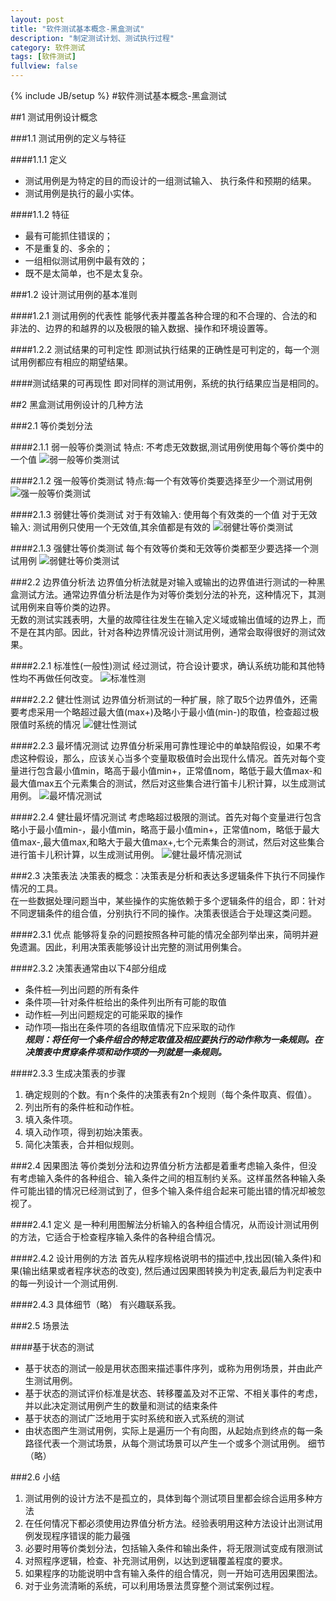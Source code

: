 ```yaml
---
layout: post
title: "软件测试基本概念-黑盒测试"
description: "制定测试计划、测试执行过程"
category: 软件测试
tags: [软件测试]
fullview: false
---
```


{% include JB/setup %}
#软件测试基本概念-黑盒测试

##1 测试用例设计概念

###1.1 测试用例的定义与特征

####1.1.1 定义
- 测试用例是为特定的目的而设计的一组测试输入、  执行条件和预期的结果。
- 测试用例是执行的最小实体。 

####1.1.2 特征
- 最有可能抓住错误的；
- 不是重复的、多余的；
- 一组相似测试用例中最有效的；
- 既不是太简单，也不是太复杂。

###1.2 设计测试用例的基本准则

####1.2.1 测试用例的代表性
能够代表并覆盖各种合理的和不合理的、合法的和非法的、边界的和越界的以及极限的输入数据、操作和环境设置等。

####1.2.2 测试结果的可判定性
即测试执行结果的正确性是可判定的，每一个测试用例都应有相应的期望结果。

####测试结果的可再现性
即对同样的测试用例，系统的执行结果应当是相同的。


##2 黑盒测试用例设计的几种方法

###2.1 等价类划分法

####2.1.1 弱一般等价类测试
特点: 不考虑无效数据,测试用例使用每个等价类中的一个值
![弱一般等价类测试](http://xiangguo.qiniudn.com/img/posts/software_test/weakequal.png)

####2.1.2 强一般等价类测试
特点:每一个有效等价类要选择至少一个测试用例
![强一般等价类测试](http://xiangguo.qiniudn.com/img/posts/software_test/strongequal.png)

####2.1.3 弱健壮等价类测试
对于有效输入: 使用每个有效类的一个值
对于无效输入: 测试用例只使用一个无效值,其余值都是有效的
![弱健壮等价类测试](http://xiangguo.qiniudn.com/img/posts/software_test/weakrobust.png)

####2.1.3 强健壮等价类测试
每个有效等价类和无效等价类都至少要选择一个测试用例
![弱健壮等价类测试](http://xiangguo.qiniudn.com/img/posts/software_test/strongrobust.png)

###2.2 边界值分析法
边界值分析法就是对输入或输出的边界值进行测试的一种黑盒测试方法。通常边界值分析法是作为对等价类划分法的补充，这种情况下，其测试用例来自等价类的边界。    
无数的测试实践表明，大量的故障往往发生在输入定义域或输出值域的边界上，而不是在其内部。因此，针对各种边界情况设计测试用例，通常会取得很好的测试效果。

####2.2.1 标准性(一般性)测试
经过测试，符合设计要求，确认系统功能和其他特性均不再做任何改变。
![标准性测](http://xiangguo.qiniudn.com/img/posts/software_test/boundary.png)

####2.2.2 健壮性测试
边界值分析测试的一种扩展，除了取5个边界值外，还需要考虑采用一个略超过最大值(max+)及略小于最小值(min-)的取值，检查超过极限值时系统的情况
![健壮性测试](http://xiangguo.qiniudn.com/img/posts/software_test/robustboundary.png)

####2.2.3 最坏情况测试
边界值分析采用可靠性理论中的单缺陷假设，如果不考虑这种假设，那么，应该关心当多个变量取极值时会出现什么情况。首先对每个变量进行包含最小值min，略高于最小值min+，正常值nom，略低于最大值max-和最大值max五个元素集合的测试，然后对这些集合进行笛卡儿积计算，以生成测试用例。
![最坏情况测试](http://xiangguo.qiniudn.com/img/posts/software_test/wrost.png)

####2.2.4 健壮最坏情况测试
考虑略超过极限的测试。首先对每个变量进行包含略小于最小值min-，最小值min，略高于最小值min+，正常值nom，略低于最大值max-,最大值max,和略大于最大值max+,七个元素集合的测试，然后对这些集合进行笛卡儿积计算，以生成测试用例。
![健壮最坏情况测试](http://xiangguo.qiniudn.com/img/posts/software_test/strongwrost.png)

###2.3 决策表法
决策表的概念：决策表是分析和表达多逻辑条件下执行不同操作情况的工具。    
在一些数据处理问题当中，某些操作的实施依赖于多个逻辑条件的组合，即：针对不同逻辑条件的组合值，分别执行不同的操作。决策表很适合于处理这类问题。

####2.3.1 优点
能够将复杂的问题按照各种可能的情况全部列举出来，简明并避免遗漏。因此，利用决策表能够设计出完整的测试用例集合。

####2.3.2 决策表通常由以下4部分组成
- 条件桩—列出问题的所有条件
- 条件项—针对条件桩给出的条件列出所有可能的取值
- 动作桩—列出问题规定的可能采取的操作
- 动作项—指出在条件项的各组取值情况下应采取的动作    
***规则：将任何一个条件组合的特定取值及相应要执行的动作称为一条规则。在决策表中贯穿条件项和动作项的一列就是一条规则。***

####2.3.3 生成决策表的步骤
1. 确定规则的个数。有n个条件的决策表有2n个规则（每个条件取真、假值）。
2. 列出所有的条件桩和动作桩。
3. 填入条件项。
4. 填入动作项，得到初始决策表。
5. 简化决策表，合并相似规则。

###2.4 因果图法
等价类划分法和边界值分析方法都是着重考虑输入条件，但没有考虑输入条件的各种组合、输入条件之间的相互制约关系。这样虽然各种输入条件可能出错的情况已经测试到了，但多个输入条件组合起来可能出错的情况却被忽视了。

####2.4.1 定义
是一种利用图解法分析输入的各种组合情况，从而设计测试用例的方法，它适合于检查程序输入条件的各种组合情况。

####2.4.2 设计用例的方法
首先从程序规格说明书的描述中,找出因(输入条件)和果(输出结果或者程序状态的改变),
然后通过因果图转换为判定表,最后为判定表中的每一列设计一个测试用例.

####2.4.3 具体细节（略）
有兴趣联系我。

###2.5 场景法

####基于状态的测试
- 基于状态的测试一般是用状态图来描述事件序列，或称为用例场景，并由此产生测试用例。
- 基于状态的测试评价标准是状态、转移覆盖及对不正常、不相关事件的考虑，并以此决定测试用例产生的数量和测试的结束条件
- 基于状态的测试广泛地用于实时系统和嵌入式系统的测试
- 由状态图产生测试用例，实际上是遍历一个有向图，从起始点到终点的每一条路径代表一个测试场景，从每个测试场景可以产生一个或多个测试用例。
细节（略）

###2.6 小结
1. 测试用例的设计方法不是孤立的，具体到每个测试项目里都会综合运用多种方法
2. 在任何情况下都必须使用边界值分析方法。经验表明用这种方法设计出测试用例发现程序错误的能力最强
3. 必要时用等价类划分法，包括输入条件和输出条件，将无限测试变成有限测试
4. 对照程序逻辑，检查、补充测试用例，以达到逻辑覆盖程度的要求。
5. 如果程序的功能说明中含有输入条件的组合情况，则一开始可选用因果图法。
6. 对于业务流清晰的系统，可以利用场景法贯穿整个测试案例过程。
